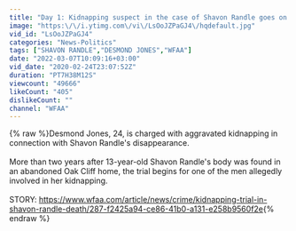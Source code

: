 ```yaml
---
title: "Day 1: Kidnapping suspect in the case of Shavon Randle goes on trial"
image: "https:\/\/i.ytimg.com\/vi\/LsOoJZPaGJ4\/hqdefault.jpg"
vid_id: "LsOoJZPaGJ4"
categories: "News-Politics"
tags: ["SHAVON RANDLE","DESMOND JONES","WFAA"]
date: "2022-03-07T10:09:16+03:00"
vid_date: "2020-02-24T23:07:52Z"
duration: "PT7H38M12S"
viewcount: "49666"
likeCount: "405"
dislikeCount: ""
channel: "WFAA"
---
```

{% raw %}Desmond Jones, 24, is charged with aggravated kidnapping in connection with Shavon Randle's disappearance.<br /><br />More than two years after 13-year-old Shavon Randle's body was found in an abandoned Oak Cliff home, the trial begins for one of the men allegedly involved in her kidnapping.<br /><br />STORY: <a rel="nofollow" target="blank" href="https://www.wfaa.com/article/news/crime/kidnapping-trial-in-shavon-randle-death/287-f2425a94-ce86-41b0-a131-e258b9560f2e">https://www.wfaa.com/article/news/crime/kidnapping-trial-in-shavon-randle-death/287-f2425a94-ce86-41b0-a131-e258b9560f2e</a>{% endraw %}
